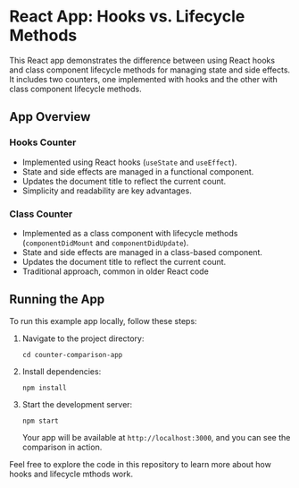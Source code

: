 # React App: Hooks vs. Lifecycle Methods

This React app demonstrates the difference between using React hooks and class component lifecycle methods for managing state and side effects. It includes two counters, one implemented with hooks and the other with class component lifecycle methods.

## App Overview

### Hooks Counter
- Implemented using React hooks (`useState` and `useEffect`).
- State and side effects are managed in a functional component.
- Updates the document title to reflect the current count.
- Simplicity and readability are key advantages.

### Class Counter
- Implemented as a class component with lifecycle methods (`componentDidMount` and `componentDidUpdate`).
- State and side effects are managed in a class-based component.
- Updates the document title to reflect the current count.
- Traditional approach, common in older React code

## Running the App

To run this example app locally, follow these steps:


1. Navigate to the project directory:

   ```
   cd counter-comparison-app
   ```

2. Install dependencies:

   ```
   npm install
   ```

3. Start the development server:

   ```
   npm start
   ```

   Your app will be available at `http://localhost:3000`, and you can see the comparison in action.

Feel free to explore the code in this repository to learn more about how hooks and lifecycle mthods work.